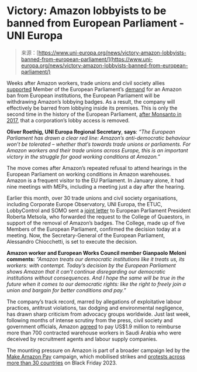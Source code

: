 <!--yml
category: 未分类
date: 2024-05-29 13:24:45
-->

# Victory: Amazon lobbyists to be banned from European Parliament - UNI Europa

> 来源：[https://www.uni-europa.org/news/victory-amazon-lobbyists-banned-from-european-parliament/](https://www.uni-europa.org/news/victory-amazon-lobbyists-banned-from-european-parliament/)

Weeks after Amazon workers, trade unions and civil society allies [supported](https://www.uni-europa.org/news/trade-unions-and-civil-society-back-lawmakers-call-to-ban-amazon-lobbyists-from-european-parliament/) Member of the European Parliament’s [demand](https://www.uni-europa.org/news/eu-legislators-support-banning-amazon-lobbyists-from-european-parliament/) for an Amazon ban from European institutions, the European Parliament will be withdrawing Amazon’s lobbying badges. As a result, the company will effectively be barred from lobbying inside its premises. This is only the second time in the history of the European Parliament, [after Monsanto in 2017](https://www.theguardian.com/environment/2017/sep/28/monsanto-banned-from-european-parliament), that a corporation’s lobby access is removed.

**Oliver Roethig, UNI Europa Regional Secretary**, **says**: *“The European Parliament has drawn a clear red line: Amazon’s anti-democratic behaviour won’t be tolerated – whether that’s towards trade unions or parliaments. For Amazon workers and their trade unions across Europe, this is an important victory in the struggle for good working conditions at Amazon.”*

The move comes after Amazon’s repeated refusal to attend hearings in the European Parliament on working conditions in Amazon warehouses. Amazon is a frequent visitor to the EU Parliament. In January alone, it had nine meetings with MEPs, including a meeting just a day after the hearing.

Earlier this month, over 30 trade unions and civil society organisations, including Corporate Europe Observatory, UNI Europa, the ETUC, LobbyControl and SOMO sent a [joint letter](https://www.uni-europa.org/wp-content/uploads/sites/3/2024/02/Amazon-lobby-ban-open-letter-1.pdf) to European Parliament President Roberta Metsola, who forwarded the request to the College of Quaestors, in support of the removal of Amazon’s badges. The College, made up of five Members of the European Parliament, confirmed the decision today at a meeting. Now, the Secretary-General of the European Parliament, Alessandro Chiocchetti, is set to execute the decision.

**Amazon worker and European Works Council member Gianpaolo Meloni comments:** *“Amazon treats our democratic institutions like it treats us, its workers: with contempt. Today’s decision by the European Parliament shows Amazon that it can’t continue disregarding our democratic institutions without consequences. And I hope the same will be true in the future when it comes to our democratic rights: like the right to freely join a union and bargain for better conditions and pay.”*

The company’s track record, marred by allegations of exploitative labour practices, antitrust violations, tax dodging and environmental negligence, has drawn sharp criticism from advocacy groups worldwide. Just last week, following months of intense scrutiny from the press, civil society and government officials, Amazon [agreed](https://uniglobalunion.org/news/saudi/) to pay US$1.9 million to reimburse more than 700 contracted warehouse workers in Saudi Arabia who were deceived by recruitment agents and labour supply companies.

The mounting pressure on Amazon is part of a broader campaign led by the [Make Amazon Pay](https://makeamazonpay.com/map/) campaign, which mobilised strikes and [protests across more than 30 countries](https://www.uni-europa.org/news/map-coventry/) on Black Friday 2023.